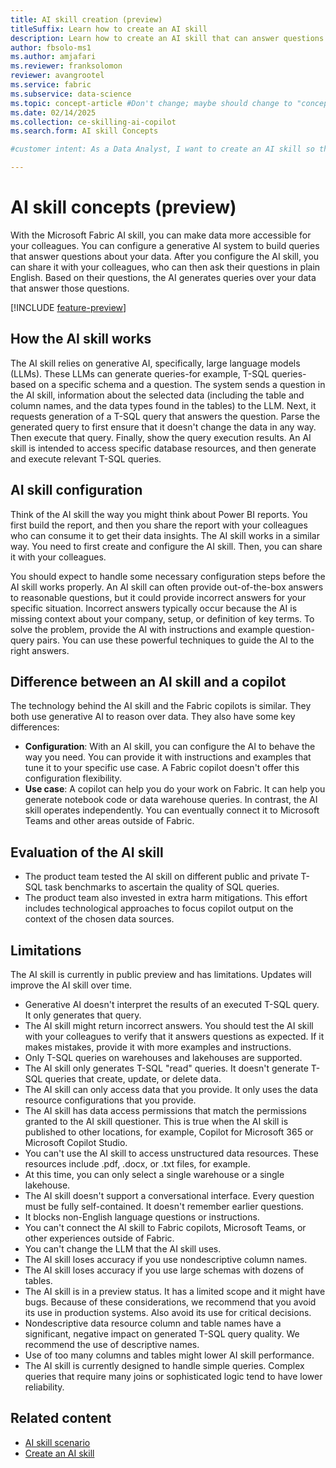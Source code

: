 ```yaml
---
title: AI skill creation (preview)
titleSuffix: Learn how to create an AI skill
description: Learn how to create an AI skill that can answer questions about data.
author: fbsolo-ms1
ms.author: amjafari
ms.reviewer: franksolomon
reviewer: avangrootel
ms.service: fabric
ms.subservice: data-science
ms.topic: concept-article #Don't change; maybe should change to "conceptual".
ms.date: 02/14/2025
ms.collection: ce-skilling-ai-copilot
ms.search.form: AI skill Concepts

#customer intent: As a Data Analyst, I want to create an AI skill so that I can make it easier for me and my colleagues to get answers from data.

---
```


# AI skill concepts (preview)

With the Microsoft Fabric AI skill, you can make data more accessible for your colleagues. You can configure a generative AI system to build queries that answer questions about your data. After you configure the AI skill, you can share it with your colleagues, who can then ask their questions in plain English. Based on their questions, the AI generates queries over your data that answer those questions.

[!INCLUDE [feature-preview](../includes/feature-preview-note.md)]

## How the AI skill works

The AI skill relies on generative AI, specifically, large language models (LLMs). These LLMs can generate queries-for example, T-SQL queries-based on a specific schema and a question. The system sends a question in the AI skill, information about the selected data (including the table and column names, and the data types found in the tables) to the LLM. Next, it requests generation of a T-SQL query that answers the question. Parse the generated query to first ensure that it doesn't change the data in any way. Then execute that query. Finally, show the query execution results. An AI skill is intended to access specific database resources, and then generate and execute relevant T-SQL queries.

## AI skill configuration

Think of the AI skill the way you might think about Power BI reports. You first build the report, and then you share the report with your colleagues who can consume it to get their data insights. The AI skill works in a similar way. You need to first create and configure the AI skill. Then, you can share it with your colleagues.

You should expect to handle some necessary configuration steps before the AI skill works properly. An AI skill can often provide out-of-the-box answers to reasonable questions, but it could provide incorrect answers for your specific situation. Incorrect answers typically occur because the AI is missing context about your company, setup, or definition of key terms. To solve the problem, provide the AI with instructions and example question-query pairs. You can use these powerful techniques to guide the AI to the right answers.

## Difference between an AI skill and a copilot

The technology behind the AI skill and the Fabric copilots is similar. They both use generative AI to reason over data. They also have some key differences:

- **Configuration**: With an AI skill, you can configure the AI to behave the way you need. You can provide it with instructions and examples that tune it to your specific use case. A Fabric copilot doesn't offer this configuration flexibility.
- **Use case**: A copilot can help you do your work on Fabric. It can help you generate notebook code or data warehouse queries. In contrast, the AI skill operates independently. You can eventually connect it to Microsoft Teams and other areas outside of Fabric.

## Evaluation of the AI skill

- The product team tested the AI skill on different public and private T-SQL task benchmarks to ascertain the quality of SQL queries.
- The product team also invested in extra harm mitigations. This effort includes technological approaches to focus copilot output on the context of the chosen data sources.

## Limitations

The AI skill is currently in public preview and has limitations. Updates will improve the AI skill over time.

- Generative AI doesn't interpret the results of an executed T-SQL query. It only generates that query.
- The AI skill might return incorrect answers. You should test the AI skill with your colleagues to verify that it answers questions as expected. If it makes mistakes, provide it with more examples and instructions.
- Only T-SQL queries on warehouses and lakehouses are supported.
- The AI skill only generates T-SQL "read" queries. It doesn't generate T-SQL queries that create, update, or delete data.
- The AI skill can only access data that you provide. It only uses the data resource configurations that you provide.
- The AI skill has data access permissions that match the permissions granted to the AI skill questioner. This is true when the AI skill is published to other locations, for example, Copilot for Microsoft 365 or Microsoft Copilot Studio.
- You can't use the AI skill to access unstructured data resources. These resources include .pdf, .docx, or .txt files, for example.
- At this time, you can only select a single warehouse or a single lakehouse.
- The AI skill doesn't support a conversational interface. Every question must be fully self-contained. It doesn't remember earlier questions.
- It blocks non-English language questions or instructions.
- You can't connect the AI skill to Fabric copilots, Microsoft Teams, or other experiences outside of Fabric.
- You can't change the LLM that the AI skill uses.
- The AI skill loses accuracy if you use nondescriptive column names.
- The AI skill loses accuracy if you use large schemas with dozens of tables.
- The AI skill is in a preview status. It has a limited scope and it might have bugs. Because of these considerations, we recommend that you avoid its use in production systems. Also avoid its use for critical decisions.
- Nondescriptive data resource column and table names have a significant, negative impact on generated T-SQL query quality. We recommend the use of descriptive names.
- Use of too many columns and tables might lower AI skill performance.
- The AI skill is currently designed to handle simple queries. Complex queries that require many joins or sophisticated logic tend to have lower reliability.

## Related content

- [AI skill scenario](ai-skill-scenario.md)
- [Create an AI skill](how-to-create-ai-skill.md)
